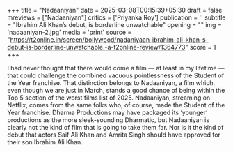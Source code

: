 +++
title = "Nadaaniyan"
date = 2025-03-08T00:15:39+05:30
draft = false
mreviews = ["Nadaaniyan"]
critics = ['Priyanka Roy']
publication = ''
subtitle = "Ibrahim Ali Khan’s debut, is borderline unwatchable"
opening = ""
img = 'nadaaniyan-2.jpg'
media = 'print'
source = "https://t2online.in/screen/bollywood/nadaniyaan-ibrahim-ali-khan-s-debut-is-borderline-unwatchable.-a-t2online-review/1364773"
score = 1
+++

I had never thought that there would come a film — at least in my lifetime — that could challenge the combined vacuous pointlessness of the Student of the Year franchise. That distinction belongs to Nadaaniyan, a film which, even though we are just in March, stands a good chance of being within the Top 5 section of the worst films list of 2025. Nadaaniyan, streaming on Netflix, comes from the same folks who, of course, made the Student of the Year franchise. Dharma Productions may have packaged its ‘younger’ productions as the more sleek-sounding Dharmatic, but Nadaaniyan is clearly not the kind of film that is going to take them far. Nor is it the kind of debut that actors Saif Ali Khan and Amrita Singh should have approved for their son Ibrahim Ali Khan.
